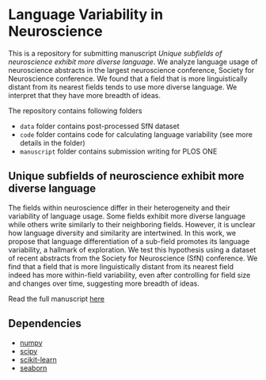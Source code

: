 # Language Variability in Neuroscience

This is a repository for submitting manuscript _Unique subfields of neuroscience exhibit more diverse language_.
We analyze language usage of neuroscience abstracts in the largest neuroscience conference, Society for Neuroscience conference.
We found that a field that is more linguistically distant from its nearest fields
tends to use more diverse language. We interpret that they have more breadth of ideas.


The repository contains following folders

- `data` folder contains post-processed SfN dataset
- `code` folder contains code for calculating language variability (see more details in the folder)
- `manuscript` folder contains submission writing for PLOS ONE


## Unique subfields of neuroscience exhibit more diverse language

The fields within neuroscience differ in their heterogeneity and their variability of language usage.
Some fields exhibit more diverse language while others write similarly to their neighboring fields.
However, it is unclear how language diversity and similarity are intertwined.
In this work, we propose that language differentiation of a sub-field promotes its language variability,
a hallmark of exploration. We test this hypothesis using a dataset of recent abstracts from the Society for Neuroscience (SfN) conference.
We find that a field that is more linguistically distant from its nearest field indeed has more within-field variability,
even after controlling for field size and changes over time, suggesting more breadth of ideas.


Read the full manuscript [here](https://github.com/titipata/language-variability-neuro/blob/master/manuscript/unique_subfields_achakulvisut.pdf)


## Dependencies

- [numpy](http://www.numpy.org/)
- [scipy](https://www.scipy.org/)
- [scikit-learn](http://scikit-learn.org/s)
- [seaborn](https://seaborn.pydata.org/index.html)
